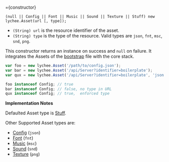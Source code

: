 
={constructor}

```javascript-constructor
(null || Config || Font || Music || Sound || Texture || Stuff) new lychee.Asset(url [, type]);
```

- `(String) url` is the resource identifier of the asset.
- `(String) type` is the type of the resource. Valid types
are `json`, `fnt`, `msc`, `snd`, `png`.

This constructor returns an instance on success and `null` on failure.
It integrates the Assets of the [bootstrap](bootstrap) file with the core stack.

```javascript
var foo = new lychee.Asset('/path/to/config.json');
var bar = new lychee.Asset('/api/Server?identifier=boilerplate');
var qux = new lychee.Asset('/api/Server?identifier=boilerplate', 'json');

foo instanceof Config; // true
bar instanceof Config; // false, no type in URL
qux instanceof Config; // true,  enforced type
```

**Implementation Notes**

Defaulted Asset type is [Stuff](bootstrap#constructor-Stuff).

Other Supported Asset types are:

- [Config](bootstrap#constructor-Config) (`json`)
- [Font](bootstrap#constructor-Font) (`fnt`)
- [Music](bootstrap#constructor-Music) (`msc`)
- [Sound](bootstrap#constructor-Sound) (`snd`)
- [Texture](bootstrap#constructor-Texture) (`png`)

